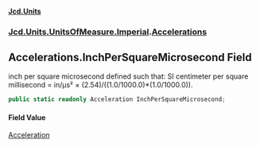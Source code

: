 #### [Jcd.Units](index 'index')
### [Jcd.Units.UnitsOfMeasure.Imperial](Jcd.Units.UnitsOfMeasure.Imperial 'Jcd.Units.UnitsOfMeasure.Imperial').[Accelerations](Accelerations 'Jcd.Units.UnitsOfMeasure.Imperial.Accelerations')

## Accelerations.InchPerSquareMicrosecond Field

inch per square microsecond defined such that: SI centimeter per square millisecond = in/μs² ×
(2.54)/((1.0/1000.0)*(1.0/1000.0)).

```csharp
public static readonly Acceleration InchPerSquareMicrosecond;
```

#### Field Value
[Acceleration](Acceleration 'Jcd.Units.UnitTypes.Acceleration')